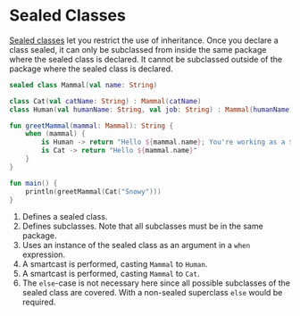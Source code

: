 # Sealed Classes

[Sealed classes](https://kotlinlang.org/docs/reference/sealed-classes.html) let you restrict the use of inheritance.
Once you declare a class sealed, it can only be subclassed from inside the same package where the sealed class is
declared. It cannot be subclassed outside of the package where the sealed class is declared.

```kotlin
sealed class Mammal(val name: String)                                                   // 1

class Cat(val catName: String) : Mammal(catName)                                        // 2
class Human(val humanName: String, val job: String) : Mammal(humanName)

fun greetMammal(mammal: Mammal): String {
    when (mammal) {                                                                     // 3
        is Human -> return "Hello ${mammal.name}; You're working as a ${mammal.job}"    // 4
        is Cat -> return "Hello ${mammal.name}"                                         // 5     
    }                                                                                   // 6
}

fun main() {
    println(greetMammal(Cat("Snowy")))
}
```

1. Defines a sealed class.
2. Defines subclasses. Note that all subclasses must be in the same package.
3. Uses an instance of the sealed class as an argument in a `when` expression.
4. A smartcast is performed, casting `Mammal` to `Human`.
5. A smartcast is performed, casting `Mammal` to `Cat`.
6. The `else`-case is not necessary here since all possible subclasses of the sealed class are covered. With a
   non-sealed superclass `else` would be required.


